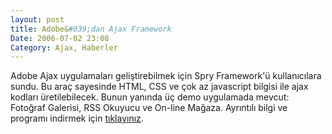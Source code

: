 ```yaml
---
layout: post
title: Adobe&#039;dan Ajax Framework
Date: 2006-07-02 23:08
Category: Ajax, Haberler
---
```


Adobe Ajax uygulamaları geliştirebilmek için Spry Framework'ü
kullanıcılara sundu. Bu araç sayesinde HTML, CSS ve çok az javascript
bilgisi ile ajax kodları üretilebilecek. Bunun yanında üç demo
uygulamada mevcut: Fotoğraf Galerisi, RSS Okuyucu ve On-line Mağaza.
Ayrıntılı bilgi ve programı indirmek için [tıklayınız][].

  [tıklayınız]: http://labs.adobe.com/technologies/spry/
